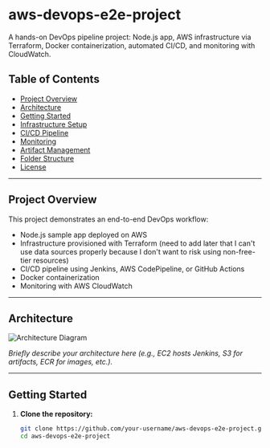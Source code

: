 # aws-devops-e2e-project

A hands-on DevOps pipeline project: Node.js app, AWS infrastructure via Terraform, Docker containerization, automated CI/CD, and monitoring with CloudWatch.

## Table of Contents
- [Project Overview](#project-overview)
- [Architecture](#architecture)
- [Getting Started](#getting-started)
- [Infrastructure Setup](#infrastructure-setup)
- [CI/CD Pipeline](#cicd-pipeline)
- [Monitoring](#monitoring)
- [Artifact Management](#artifact-management)
- [Folder Structure](#folder-structure)
- [License](#license)

---

## Project Overview

This project demonstrates an end-to-end DevOps workflow:
- Node.js sample app deployed on AWS
- Infrastructure provisioned with Terraform (need to add later that I can't use data sources properly because I don't want to risk using non-free-tier resources)
- CI/CD pipeline using Jenkins, AWS CodePipeline, or GitHub Actions
- Docker containerization
- Monitoring with AWS CloudWatch

---

## Architecture

![Architecture Diagram](docs/architecture.png)

*Briefly describe your architecture here (e.g., EC2 hosts Jenkins, S3 for artifacts, ECR for images, etc.).*

---

## Getting Started

1. **Clone the repository:**
   ```bash
   git clone https://github.com/your-username/aws-devops-e2e-project.git
   cd aws-devops-e2e-project